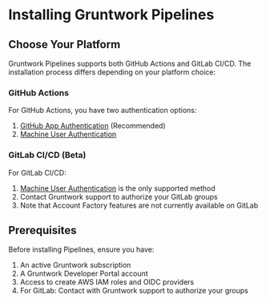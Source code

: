 # Installing Gruntwork Pipelines

## Choose Your Platform

Gruntwork Pipelines supports both GitHub Actions and GitLab CI/CD. The installation process differs depending on your platform choice:

### GitHub Actions

For GitHub Actions, you have two authentication options:

1. [GitHub App Authentication](/2.0/docs/pipelines/installation/viagithubapp) (Recommended)
2. [Machine User Authentication](/2.0/docs/pipelines/installation/viamachineusers)

### GitLab CI/CD (Beta)

For GitLab CI/CD:

1. [Machine User Authentication](/2.0/docs/pipelines/installation/viamachineusers) is the only supported method
2. Contact Gruntwork support to authorize your GitLab groups
3. Note that Account Factory features are not currently available on GitLab

## Prerequisites

Before installing Pipelines, ensure you have:

1. An active Gruntwork subscription
2. A Gruntwork Developer Portal account
3. Access to create AWS IAM roles and OIDC providers
4. For GitLab: Contact with Gruntwork support to authorize your groups